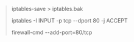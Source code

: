 > iptables-save > iptables.bak
> 
> iptables  -I INPUT  -p tcp --dport    80   -j  ACCEPT
> 
> firewall-cmd --add-port=80/tcp

